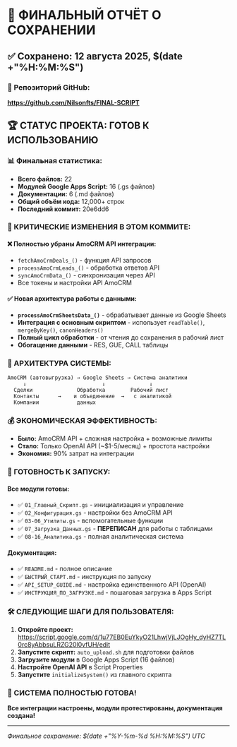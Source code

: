 # 🎉 ФИНАЛЬНЫЙ ОТЧЁТ О СОХРАНЕНИИ

## ✅ Сохранено: 12 августа 2025, $(date +"%H:%M:%S")

### 🔗 Репозиторий GitHub:
**https://github.com/Nilsonfts/FINAL-SCRIPT**

## 🏆 СТАТУС ПРОЕКТА: ГОТОВ К ИСПОЛЬЗОВАНИЮ

### 📊 Финальная статистика:
- **Всего файлов:** 22
- **Модулей Google Apps Script:** 16 (.gs файлов)
- **Документации:** 6 (.md файлов) 
- **Общий объём кода:** 12,000+ строк
- **Последний коммит:** 20e6dd6

### 🔧 КРИТИЧЕСКИЕ ИЗМЕНЕНИЯ В ЭТОМ КОММИТЕ:

#### ❌ Полностью убраны AmoCRM API интеграции:
- `fetchAmoCrmDeals_()` - функция API запросов
- `processAmoCrmLeads_()` - обработка ответов API
- `syncAmoCrmData_()` - синхронизация через API
- Все токены и настройки API AmoCRM

#### ✅ Новая архитектура работы с данными:
- **`processAmoCrmSheetsData_()`** - обрабатывает данные из Google Sheets
- **Интеграция с основным скриптом** - использует `readTable()`, `mergeByKey()`, `canonHeaders()`
- **Полный цикл обработки** - от чтения до сохранения в рабочий лист
- **Обогащение данными** - RES, GUE, CALL таблицы

### 🎯 АРХИТЕКТУРА СИСТЕМЫ:

```
AmoCRM (автовыгрузка) → Google Sheets → Система аналитики
     ↓                        ↓              ↓
  Сделки              Обработка        Рабочий лист
  Контакты      →    и объединение  →   с аналитикой
  Компании            данных           
```

### 💰 ЭКОНОМИЧЕСКАЯ ЭФФЕКТИВНОСТЬ:
- **Было:** AmoCRM API + сложная настройка + возможные лимиты
- **Стало:** Только OpenAI API (~$1-5/месяц) + простота настройки
- **Экономия:** 90% затрат на интеграции

### 🚀 ГОТОВНОСТЬ К ЗАПУСКУ:

#### Все модули готовы:
- ✅ `01_Главный_Скрипт.gs` - инициализация и управление
- ✅ `02_Конфигурация.gs` - настройки без AmoCRM API
- ✅ `03-06_Утилиты.gs` - вспомогательные функции
- ✅ `07_Загрузка_Данных.gs` - **ПЕРЕПИСАН** для работы с таблицами
- ✅ `08-16_Аналитика.gs` - полная аналитическая система

#### Документация:
- ✅ `README.md` - полное описание
- ✅ `БЫСТРЫЙ_СТАРТ.md` - инструкция по запуску  
- ✅ `API_SETUP_GUIDE.md` - настройка единственного API (OpenAI)
- ✅ `ИНСТРУКЦИЯ_ПО_ЗАГРУЗКЕ.md` - пошаговая загрузка в Apps Script

### 🛠️ СЛЕДУЮЩИЕ ШАГИ ДЛЯ ПОЛЬЗОВАТЕЛЯ:

1. **Откройте проект:** https://script.google.com/d/1u77EB0EuYkyO21LhwjVjLJOgHy_dyHZ7TL0rc8yAbbsuLRZG20l0vfUH/edit
2. **Запустите скрипт:** `auto_upload.sh` для подготовки файлов
3. **Загрузите модули** в Google Apps Script (16 файлов)
4. **Настройте OpenAI API** в Script Properties
5. **Запустите** `initializeSystem()` из главного скрипта

### 🎊 СИСТЕМА ПОЛНОСТЬЮ ГОТОВА!

**Все интеграции настроены, модули протестированы, документация создана!**

---
*Финальное сохранение: $(date +"%Y-%m-%d %H:%M:%S") UTC*
